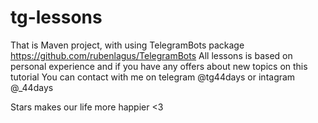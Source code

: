 # tg-lessons
That is Maven project, with using TelegramBots package https://github.com/rubenlagus/TelegramBots
All lessons is based on personal experience and if you have any offers about new topics on this tutorial
You can contact with me on telegram @tg44days or intagram @_44days 

Stars makes our life more happier <3
